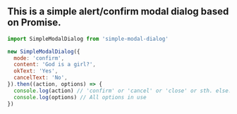 ## This is a simple alert/confirm modal dialog based on Promise.

```javascript
import SimpleModalDialog from 'simple-modal-dialog'

new SimpleModalDialog({
  mode: 'confirm',
  content: 'God is a girl?',
  okText: 'Yes',
  cancelText: 'No',
}).then((action, options) => {
  console.log(action) // 'confirm' or 'cancel' or 'close' or sth. else.
  console.log(options) // All options in use
})
```
